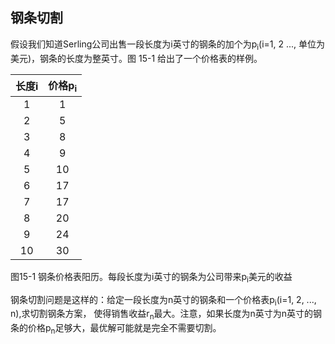 ## 钢条切割
假设我们知道Serling公司出售一段长度为i英寸的钢条的加个为p<sub>i</sub>(i=1, 2 ..., 单位为美元)，钢条的长度为整英寸。图 15-1 给出了一个价格表的样例。

|长度i |价格p<sub>i</sub>|
|:----:|:---------------:|
|1     |1                |
|2     |5                |
|3     |8                |
|4     |9                |
|5     |10               |
|6     |17               |
|7     |17               |
|8     |20               |
|9     |24               |
|10    |30               |

图15-1 钢条价格表阳历。每段长度为i英寸的钢条为公司带来p<sub>i</sub>美元的收益

钢条切割问题是这样的：给定一段长度为n英寸的钢条和一个价格表p<sub>i</sub>(i=1, 2, ..., n),求切割钢条方案，
使得销售收益r<sub>n</sub>最大。注意，如果长度为n英寸为n英寸的钢条的价格p<sub>n</sub>足够大，最优解可能就是完全不需要切割。


